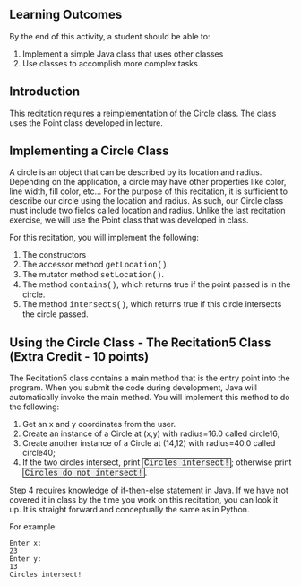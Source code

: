 ## Learning Outcomes

By the end of this activity, a student should be able to:

1. Implement a simple Java class that uses other classes
2. Use classes to accomplish more complex tasks

## Introduction

This recitation requires a reimplementation of the Circle class.  The class uses the Point class developed in lecture.

## Implementing a Circle Class
A circle is an object that can be described by its location and radius.  Depending on the application, a circle may have other properties like color, line width, fill color, etc...  For the purpose of this recitation, it is sufficient to describe our circle using the location and radius.  As such, our Circle class must include two fields called location and radius.  Unlike the last recitation exercise, we will use the Point class that was developed in class.

For this recitation, you will implement the following:
1. The constructors
2. The accessor method <span style="font-family:'courier',courier new;">getLocation()</span>.
3. The mutator method <span style="font-family:'courier',courier new;">setLocation()</span>.
4. The method <span style="font-family:'courier',courier new;">contains()</span>, which returns true if the point passed is in the circle.
5. The method <span style="font-family:'courier',courier new;">intersects()</span>, which returns true if this circle intersects the circle passed.

## Using the Circle Class - The Recitation5 Class (Extra Credit - 10 points)

The Recitation5 class contains a main method that is the entry point into the program.  When you submit the code during development, Java will automatically invoke the main method.  You will implement this method to do the following:
1. Get an x and y coordinates from the user.
2. Create an instance of a Circle at (x,y) with radius=16.0 called circle16;
3. Create another instance of a Circle at (14,12) with radius=40.0 called circle40;
4. If the two circles intersect, print <span style="font-family:'courier',courier new; border:1px solid black; background-color:#efefef; padding:0 3px 0 3px;">Circles intersect!</span>; otherwise print <span style="font-family:'courier',courier new; border:1px solid black; background-color:#efefef; padding:0 3px 0 3px;">Circles do not intersect!</span>.

Step 4 requires knowledge of if-then-else statement in Java.  If we have not covered it in class by the time you work on
this recitation, you can look it up.  It is straight forward and conceptually the same as in Python.

For example:

```
Enter x:
23
Enter y:
13
Circles intersect!
```
